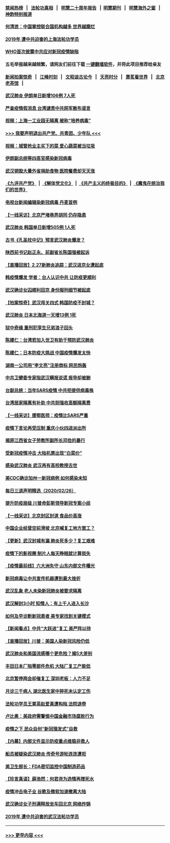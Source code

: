 #### [禁闻热榜](热点新闻.md?=0)  &nbsp;&nbsp;|&nbsp;&nbsp; [法轮功真相](https://github.com/gfw-breaker/truth/blob/master/README.md?=0) &nbsp;&nbsp;|&nbsp;&nbsp; [明慧二十周年报告](https://github.com/gfw-breaker/mh-reports/blob/master/README.md?=0) &nbsp;&nbsp;|&nbsp;&nbsp;[明慧期刊](https://github.com/gfw-breaker/mh-qikan) &nbsp;&nbsp;|&nbsp;&nbsp; [明慧海外之窗](https://github.com/gfw-breaker/mh-news/blob/master/README.md?=0) &nbsp;&nbsp;|&nbsp;&nbsp; [神韵特别报道](https://github.com/gfw-breaker/mh-news/blob/master/shenyun.md?=0)
#### [何清涟：中国掌控联合国机构越多 世界越糜烂](../pages/nsc413/n11901020.md?t=02280232) 
#### [2019年 遭中共迫害的上海法轮功学员](../pages/nsc413/n11900714.md?t=02280232) 
#### [WHO首次披露中共应对新冠疫情缺陷](../pages/nsc413/n11900978.md?t=02280232) 
#### 五毛举报越来越频繁，请网友们前往下载 [一键翻墙软件](https://github.com/gfw-breaker/ssr-accounts)，并将此项目推荐给亲友
#### [新闻拍案惊奇](https://github.com/gfw-breaker/banned-news/blob/master/pages/link4.md) &nbsp;&nbsp;|&nbsp;&nbsp; [江峰时刻](https://github.com/gfw-breaker/banned-news/blob/master/pages/link4.md) &nbsp;&nbsp;|&nbsp;&nbsp; [文昭谈古论今](https://github.com/gfw-breaker/banned-news/blob/master/pages/link4.md) &nbsp;&nbsp;|&nbsp;&nbsp; [天亮时分](https://github.com/gfw-breaker/banned-news/blob/master/pages/link4.md) &nbsp;&nbsp;|&nbsp;&nbsp; [萧茗看世界](https://github.com/gfw-breaker/banned-news/blob/master/pages/link4.md) &nbsp;&nbsp;|&nbsp;&nbsp; [北京老茶馆](https://github.com/gfw-breaker/banned-news/blob/master/pages/link4.md) &nbsp;&nbsp;|&nbsp;&nbsp; 
#### [武汉肺炎 伊朗单日新增106例 7人死](../pages/nsc413/n11900839.md?t=02280232) 
#### [严查疫情假消息 台湾谴责中共网军散布谣言](../pages/nsc413/n11900739.md?t=02280232) 
#### [视频：上海一工业园无隔离 被称“培养病毒”](../pages/nsc413/n11900765.md?t=02280232) 
#### [>>> 我要声明退出共产党、共青团、少年队 <<<](https://github.com/begood0513/goodnews/blob/master/quit/letter.md) 
#### [视频：城管抢业主买下的菜 爱心蔬菜被当垃圾](../pages/nsc413/n11900620.md?t=02280232) 
#### [伊朗副总统等四高官感染新冠病毒](../pages/nsc413/n11900818.md?t=02280232) 
#### [武汉销毁大量外省捐助食物 医院餐费却天天涨](../pages/nsc413/n11900633.md?t=02280232) 
#### [《九评共产党》](https://github.com/begood0513/9ping.md/blob/master/README.md) &nbsp;|&nbsp; [《解体党文化》](../../../../jtdwh.md/blob/master/README.md)  &nbsp;|&nbsp; [《共产主义的终极目的》](../../../../gczydzjmd.md/blob/master/README.md) &nbsp;|&nbsp; [《魔鬼在统治我们的世界》](../../../../mgztzwmdsj.md/blob/master/README.md) 
#### [电视台新闻编辑染新冠病毒 丹麦首例](../pages/nsc413/n11900794.md?t=02280232) 
#### [【一线采访】北京严堵巷弄胡同 仍存隐患](../pages/nsc413/n11900723.md?t=02280232) 
#### [武汉肺炎 韩国单日新增505例 1人死](../pages/nsc413/n11900450.md?t=02280232) 
#### [古书《孔圣枕中记》预言武汉肺炎爆发？](../pages/nsc413/n11899892.md?t=02280232) 
#### [陕西前书记赵正永、前副省长陈国强被起诉](../pages/nsc413/n11900182.md?t=02280232) 
#### [【直播回放】2.27新肺炎追踪：武汉进京女遭起底](../pages/nsc413/n11900415.md?t=02280232) 
#### [韩疫情爆发 学者：台人认识中共 让防疫更顺利](../pages/nsc413/n11900509.md?t=02280232) 
#### [武汉确诊女囚顺利回京 身份服刑细节被起底](../pages/nsc413/n11900305.md?t=02280232) 
#### [【拍案惊奇】武汉闯关四式 韩国防疫不封城？](../pages/nsc413/n11899370.md?t=02280232) 
#### [武汉肺炎 日本北海道一天增13例 1死](../pages/nsc413/n11900329.md?t=02280232) 
#### [狱中奇缘  重刑犯孪生兄弟浪子回头](../pages/nsc413/n11898373.md?t=02280232) 
#### [陈建仁：台湾若加入世卫有助于预防武汉肺炎](../pages/nsc413/n11899571.md?t=02280232) 
#### [陈建仁：日本防疫大挑战 中国疫情爆发太快](../pages/nsc413/n11900169.md?t=02280232) 
#### [湖南一公司用“李文亮”注册商标 网民炮轰](../pages/nsc413/n11899932.md?t=02280232) 
#### [中共卫健委专家指武汉瞒报说谎 报导却被删](../pages/nsc413/n11899565.md?t=02280232) 
#### [台副总统：当年SARS疫情 中共拒提供病毒株](../pages/nsc413/n11899641.md?t=02280232) 
#### [台湾居家隔离有补助 中共则强收高额隔离费](../pages/nsc413/n11899333.md?t=02280232) 
#### [【一线采访】援鄂医师：疫情比SARS严重](../pages/nsc413/n11899583.md?t=02280232) 
#### [疫情下言论再受压制 重庆小伙四进派出所](../pages/nsc413/n11899264.md?t=02280232) 
#### [揭原江西省女子劳教所副所长邓俭的暴行](../pages/nsc413/n11898252.md?t=02280232) 
#### [受新冠疫情冲击 大陆机票出现“白菜价”](../pages/nsc413/n11899112.md?t=02280232) 
#### [感染武汉肺炎 武汉再有高校教授去世](../pages/nsc413/n11897445.md?t=02280232) 
#### [美CDC确诊加州一新冠病例 如何感染未知](../pages/nsc413/n11899165.md?t=02280232) 
#### [每日三退声明精选（2020/02/26）](../pages/nsc413/n11899235.md?t=02280232) 
#### [提升防疫层级 川普命彭斯领导新冠专案小组](../pages/nsc413/n11898934.md?t=02280232) 
#### [【一线采访】北京封区封道 食品价高涨](../pages/nsc413/n11898771.md?t=02280232) 
#### [中国企业经营空前滑坡 北京喊复工地方罢工？](../pages/nsc413/n11898503.md?t=02280232) 
#### [【更新】武汉封城有漏 肺炎死多少？复工艰难](../pages/nsc413/n11890652.md?t=02280232) 
#### [疫情下的影视圈 制片人每天睁眼就计算损失](../pages/nsc413/n11898270.md?t=02280232) 
#### [【疫情最前线】六大洲失守 山东内部文件曝光](../pages/nsc413/n11898455.md?t=02280232) 
#### [新冠病毒让中共宣传机器遭到最大挫折](../pages/nsc413/n11898739.md?t=02280232) 
#### [武汉乱象 老人未染新冠肺炎被要求隔离](../pages/nsc413/n11898557.md?t=02280232) 
#### [武汉解封3小时 知情人：有上千人进入长沙](../pages/nsc413/n11898505.md?t=02280232) 
#### [如何及早诊断新冠患者 美专家找到关键模式](../pages/nsc413/n11898626.md?t=02280232) 
#### [【新闻看点】中共“大跃进”复工 美严阵以待](../pages/nsc413/n11898221.md?t=02280232) 
#### [【直播回放】川普：美国人染新冠风险仍低](../pages/nsc413/n11898088.md?t=02280232) 
#### [武汉肺炎和美国流感哪个更危险？揭5大差别](../pages/nsc413/n11888203.md?t=02280232) 
#### [丰田日本厂陷零部件危机 大陆厂复工产能低](../pages/nsc413/n11898580.md?t=02280232) 
#### [北京暂停两会却催复工 深圳老板：人力不足](../pages/nsc413/n11898526.md?t=02280232) 
#### [月诊三千病人 湖北医生家中猝死未认定工伤](../pages/nsc413/n11898375.md?t=02280232) 
#### [法轮功学员王翠英赵爱真遭构陷 法院退卷](../pages/nsc413/n11897965.md?t=02280232) 
#### [卢比奥：美政府需警惕中国金融市场腐败行为](../pages/nsc413/n11898327.md?t=02280232) 
#### [疫情之下 民众自创“新冠理发式”自救](../pages/nsc413/n11898320.md?t=02280232) 
#### [【内幕】内部文件显示防疫重点维稳非救人](../pages/nsc413/n11896183.md?t=02280232) 
#### [船员被疑染武汉肺炎 传奇号游轮连连遭拒](../pages/nsc413/n11898226.md?t=02280232) 
#### [美卫生部长：FDA密切监控中国制造药品](../pages/nsc413/n11898231.md?t=02280232) 
#### [【珍言真语】薛浩然：何君尧为选情再搅死水](../pages/nsc413/n11898269.md?t=02280232) 
#### [疫情冲击电子业 谷歌及微软加速撤离大陆](../pages/nsc413/n11898078.md?t=02280232) 
#### [武汉确诊女子刑满释放坐车回北京 网络炸锅](../pages/nsc413/n11897989.md?t=02280232) 
#### [2019年 遭中共迫害的武汉法轮功学员](../pages/nsc413/n11897403.md?t=02280232) 

----
#### [ >>> 更早内容 <<< ](../indexes/nsc413-earlier.md)
